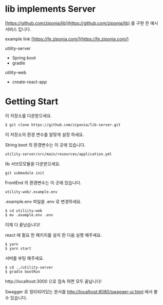 # lib implements Server

[https://github.com/ziponia/lib](https://github.com/ziponia/lib) 를 구현 한 예시 서비스 입니다.

example link [https://fe.ziponia.com/](https://fe.ziponia.com/)

utility-server
- Spring boot
- gradle

utility-web
- create-react-app

# Getting Start

이 저장소를 다운받으세요.

```
$ git clone https://github.com/ziponia/lib-server.git
```

이 저장소의 환경 변수를 알맞게 설정 하세요.

String boot 의 환경변수는 이 곳에 있습니다.

`utility-server/src/main/resources/application.yml`

lib 서브모모듈을 다운받으세요.

`git submodule init`

FrontEnd 의 환경변수는 이 곳에 있습니다.

`utility-web/.example.env`

.example.env 파일을 .env 로 변경하세요.

```
$ cd utiliity-web
$ mv .example.env .env
```

이제 다 끝났습니다!

react 에 필요 한 패키지를 설치 한 다음 실행 해주세요.

```
$ yarn
$ yarn start
```

서버를 부팅 해주세요.

```
$ cd ../utility-server
$ gradle bootRun
```

http://localhost:3000 으로 접속 하면 모두 끝납니다!

Swagger 로 정리되어있는 문서를 [http://localhost:8080/swagger-ui.html](http://localhost:8080/swagger-ui.html) 에서 볼 수 있습니다.

